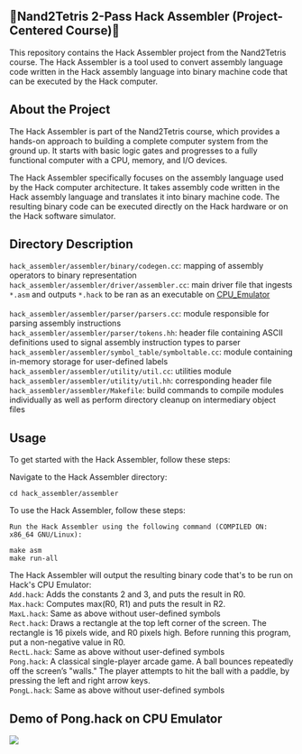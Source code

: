 ## :floppy_disk:Nand2Tetris 2-Pass Hack Assembler (Project-Centered Course):floppy_disk:

This repository contains the Hack Assembler project from the Nand2Tetris course. The Hack Assembler is a tool used to convert assembly language code written in the Hack assembly language into binary machine code that can be executed by the Hack computer.

## About the Project

The Hack Assembler is part of the Nand2Tetris course, which provides a hands-on approach to building a complete computer system from the ground up. It starts with basic logic gates and progresses to a fully functional computer with a CPU, memory, and I/O devices.

The Hack Assembler specifically focuses on the assembly language used by the Hack computer architecture. It takes assembly code written in the Hack assembly language and translates it into binary machine code. The resulting binary code can be executed directly on the Hack hardware or on the Hack software simulator.

## Directory Description
```hack_assembler/assembler/binary/codegen.cc```: mapping of assembly operators to binary representation <br>
```hack_assembler/assembler/driver/assembler.cc```: main driver file that ingests ```*.asm``` and outputs ```*.hack``` to be ran as an executable on [CPU_Emulator](https://github.com/KesMath/Nand2Tetris/blob/master/tools/CPUEmulator.sh) <br>    
```hack_assembler/assembler/parser/parsers.cc```: module responsible for parsing assembly instructions<br>
```hack_assembler/assembler/parser/tokens.hh```: header file containing ASCII definitions used to signal assembly instruction types to parser<br>
```hack_assembler/assembler/symbol_table/symboltable.cc```: module containing in-memory storage for user-defined labels<br> 
```hack_assembler/assembler/utility/util.cc```: utilities module<br>
```hack_assembler/assembler/utility/util.hh```: corresponding header file <br>
```hack_assembler/assembler/Makefile```: build commands to compile modules individually as well as perform directory cleanup on intermediary object files<br>    

## Usage

To get started with the Hack Assembler, follow these steps:


Navigate to the Hack Assembler directory:


    cd hack_assembler/assembler


To use the Hack Assembler, follow these steps:


    Run the Hack Assembler using the following command (COMPILED ON: x86_64 GNU/Linux):

    make asm
    make run-all 


The Hack Assembler will output the resulting binary code that's to be run on Hack's CPU Emulator: <br>
```Add.hack```: Adds the constants 2 and 3, and puts the result in R0. <br>
```Max.hack```: Computes max(R0, R1) and puts the result in R2. <br>
```MaxL.hack```: Same as above without user-defined symbols <br>
```Rect.hack```: Draws a rectangle at the top left corner of the screen. The rectangle is 16 pixels wide,
and R0 pixels high. Before running this program, put a non-negative value in R0.<br>
```RectL.hack```: Same as above without user-defined symbols<br>
```Pong.hack```: A classical single-player arcade game. A ball bounces repeatedly off the screen’s "walls."
The player attempts to hit the ball with a paddle, by pressing the left and right arrow keys.<br>
```PongL.hack```: Same as above without user-defined symbols <br>

## Demo of Pong.hack on CPU Emulator
<img src="hack_assembler/assembler/assembler_out.gif">